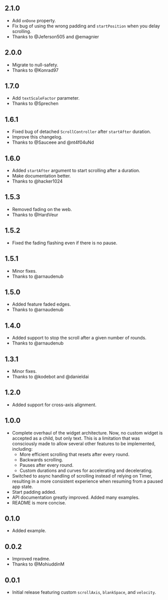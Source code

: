 ## 2.1.0

* Add `onDone` property.
* Fix bug of using the wrong padding and `startPosition` when you delay scrolling.
* Thanks to @Jeferson505 and @emagnier

## 2.0.0

* Migrate to null-safety.
* Thanks to @Konrad97

## 1.7.0

* Add `textScaleFactor` parameter.
* Thanks to @Sprechen

## 1.6.1

* Fixed bug of detached `ScrollController` after `startAfter` duration.
* Improve this changelog.
* Thanks to @Sauceee and @nt4f04uNd

## 1.6.0

* Added `startAfter` argument to start scrolling after a duration.
* Make documentation better.
* Thanks to @hacker1024

## 1.5.3

* Removed fading on the web.
* Thanks to @HardVeur

## 1.5.2

* Fixed the fading flashing even if there is no pause.

## 1.5.1

* Minor fixes.
* Thanks to @arnaudenub

## 1.5.0

* Added feature faded edges.
* Thanks to @arnaudenub

## 1.4.0

* Added support to stop the scroll after a given number of rounds.
* Thanks to @arnaudenub

## 1.3.1

* Minor fixes.
* Thanks to @kodebot and @danieldai

## 1.2.0

* Added support for cross-axis alignment.

## 1.0.0

* Complete overhaul of the widget architecture. Now, no custom widget is
  accepted as a child, but only text. This is a limitation that was consciously
  made to allow several other features to be implemented, including:
  * More efficient scrolling that resets after every round.
  * Backwards scrolling.
  * Pauses after every round.
  * Custom durations and curves for accelerating and decelerating.
* Switched to async handling of scrolling instead of relying on Timer,
  resulting in a more consistent experience when resuming from a paused app
  state.
* Start padding added.
* API documentation greatly improved. Added many examples.
* README is more concise.

## 0.1.0

* Added example.

## 0.0.2

* Improved readme.
* Thanks to @MohiuddinM

## 0.0.1

* Initial release featuring custom `scrollAxis`, `blankSpace`, and `velocity`.
